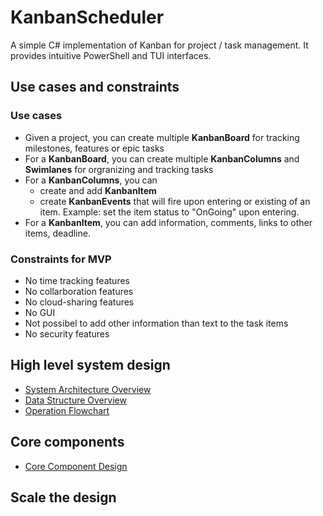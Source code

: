 # KanbanScheduler
A simple C# implementation of Kanban for project / task management. It provides intuitive PowerShell and TUI interfaces.

## Use cases and constraints
### Use cases
- Given a project, you can create multiple **KanbanBoard** for tracking milestones, features or epic tasks
- For a **KanbanBoard**, you can create multiple **KanbanColumns** and **Swimlanes** for orgranizing and tracking tasks
- For a **KanbanColumns**, you can 
    - create and add **KanbanItem**
    - create **KanbanEvents** that will fire upon entering or existing of an item. Example: set the item status to "OnGoing" upon entering.
- For a **KanbanItem**, you can add information, comments, links to other items, deadline.

### Constraints for MVP
- No time tracking features
- No collarboration features 
- No cloud-sharing features
- No GUI
- Not possibel to add other information than text to the task items
- No security features

## High level system design 
- [System Architecture Overview](docs/SystemArchitectureOverview.md)
- [Data Structure Overview](docs/DataStructureOverview.md)
- [Operation Flowchart](docs/OperationFlowChart.md)

## Core components 
- [Core Component Design](docs/CoreComponentDesign.md)

## Scale the design
